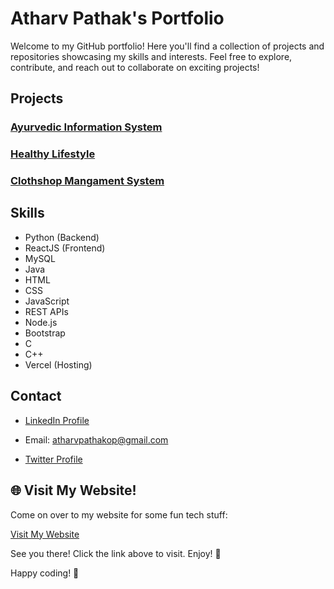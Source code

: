 # Atharv Pathak's Portfolio

Welcome to my GitHub portfolio! Here you'll find a collection of projects and repositories showcasing my skills and interests. Feel free to explore, contribute, and reach out to collaborate on exciting projects!

## Projects

### [Ayurvedic Information System](https://github.com/pathakjiop/Ayurvedic-Information-System)

### [Healthy Lifestyle](https://github.com/pathakjiop/Healthy-Lifestyle)

### [Clothshop Mangament System](https://github.com/pathakjiop/Cloth-Shop-Mangament-System)

## Skills

- Python (Backend)
- ReactJS (Frontend)
- MySQL
- Java
- HTML
- CSS
- JavaScript
- REST APIs
- Node.js
- Bootstrap
- C
- C++
- Vercel (Hosting)

## Contact

- [LinkedIn Profile](https://linkedin.com/in/pathak-ji-op/)
- Email: atharvpathakop@gmail.com

- [Twitter Profile](https://x.com/atharvpathak248)

## 🌐 Visit My Website!

Come on over to my website for some fun tech stuff:

[Visit My Website](https://portfolio-beta-lemon-63.vercel.app/)

See you there! Click the link above to visit. Enjoy! 🌟

Happy coding! 🚀
